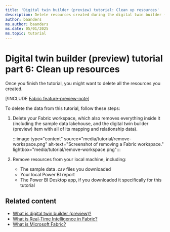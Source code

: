 ```yaml
---
title: 'Digital twin builder (preview) tutorial: Clean up resources'
description: Delete resources created during the digital twin builder (preview) tutorial.
author: baanders
ms.author: baanders
ms.date: 05/01/2025
ms.topic: tutorial
---
```


# Digital twin builder (preview) tutorial part 6: Clean up resources

Once you finish the tutorial, you might want to delete all the resources you created. 

[!INCLUDE [Fabric feature-preview-note](../../includes/feature-preview-note.md)]

To delete the data from this tutorial, follow these steps:
1. Delete your Fabric workspace, which also removes everything inside it (including the sample data lakehouse, and the digital twin builder (preview) item with all of its mapping and relationship data).

    :::image type="content" source="media/tutorial/remove-workspace.png" alt-text="Screenshot of removing a Fabric workspace." lightbox="media/tutorial/remove-workspace.png":::
1. Remove resources from your local machine, including:
    - The sample data *.csv* files you downloaded
    - Your local Power BI report
    - The Power BI Desktop app, if you downloaded it specifically for this tutorial

## Related content

* [What is digital twin builder (preview)?](overview.md)
* [What is Real-Time Intelligence in Fabric?](../overview.md)
* [What is Microsoft Fabric?](../../fundamentals/microsoft-fabric-overview.md)